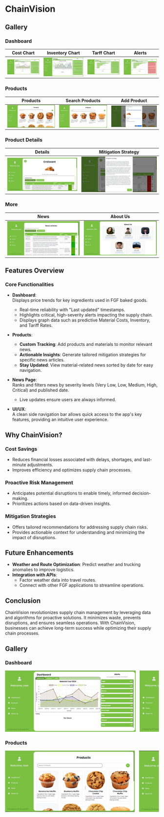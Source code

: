 # ChainVision

## Gallery

### Dashboard
| **Cost Chart** | **Inventory Chart** | **Tarff Chart** | **Alerts** |
|---------------|---------------|------------|------------|
| ![Cost Chart](/ChainVisionApp/ChainVisionApp/wwwroot/images/home-1.png) | ![Inventory Chart](/ChainVisionApp/ChainVisionApp/wwwroot/images/home-2.png) | ![Tariff Chart](/ChainVisionApp/ChainVisionApp/wwwroot/images/home-3.png) | ![Tariff Chart](/ChainVisionApp/ChainVisionApp/wwwroot/images/alerts.png) |

### Products
| **Products**  | **Search Products** | **Add Product** |
|---------------|---------------|------------|
| ![Products](/ChainVisionApp/ChainVisionApp/wwwroot/images/products.png)  | ![Navigation](/ChainVisionApp/ChainVisionApp/wwwroot/images/search-product.png) | ![Add Product](/ChainVisionApp/ChainVisionApp/wwwroot/images/product-add.png) |

### Product Details
| **Details**  | **Mitigation Strategy** |
|---------------|---------------|
| ![Details](/ChainVisionApp/ChainVisionApp/wwwroot/images/item.png)  | ![Mitigation](/ChainVisionApp/ChainVisionApp/wwwroot/images/mitigation.png) |

### More
| **News**  | **About Us** |
|---------------|---------------|
| ![News](/ChainVisionApp/ChainVisionApp/wwwroot/images/news.png)  | ![About Us](/ChainVisionApp/ChainVisionApp/wwwroot/images/about-us.png) |


## Features Overview

### Core Functionalities
- **Dashboard**:  
  Displays price trends for key ingredients used in FGF baked goods.  
  - Real-time reliability with "Last updated" timestamps.  
  - Highlights critical, high-severity alerts impacting the supply chain.
  - Displays graph data such as predictive Material Costs, Inventory, and Tariff Rates.

- **Products**:  
  - **Custom Tracking**: Add products and materials to monitor relevant news.  
  - **Actionable Insights**: Generate tailored mitigation strategies for specific news articles.  
  - **Stay Updated**: View material-related news sorted by date for easy navigation.

- **News Page**:  
  Ranks and filters news by severity levels (Very Low, Low, Medium, High, Critical) and published date.  
  - Live updates ensure users are always informed.

- **UI/UX**:  
  A clean side navigation bar allows quick access to the app's key features, providing an intuitive user experience.  

## Why ChainVision?

### Cost Savings
- Reduces financial losses associated with delays, shortages, and last-minute adjustments.  
- Improves efficiency and optimizes supply chain processes.  

### Proactive Risk Management
- Anticipates potential disruptions to enable timely, informed decision-making.  
- Prioritizes actions based on data-driven insights.  

### Mitigation Strategies
- Offers tailored recommendations for addressing supply chain risks.  
- Provides actionable context for understanding and minimizing the impact of disruptions.  

## Future Enhancements

- **Weather and Route Optimization**: Predict weather and trucking anomalies to improve logistics.  
- **Integration with APIs**:  
  - Factor weather data into travel routes.  
  - Connect with other FGF applications to streamline operations.  

## Conclusion

ChainVision revolutionizes supply chain management by leveraging data and algorithms for proactive solutions. It minimizes waste, prevents disruptions, and ensures seamless operations. With ChainVision, businesses can achieve long-term success while optimizing their supply chain processes.


## Gallery

### Dashboard
<div style="width:100%; overflow-x:auto; white-space:nowrap;">
    <img src="/ChainVisionApp/ChainVisionApp/wwwroot/images/home-1.png" alt="Cost Chart" style="display:inline-block; margin-right:10px; height:200px;">
    <img src="/ChainVisionApp/ChainVisionApp/wwwroot/images/home-2.png" alt="Inventory Chart" style="display:inline-block; margin-right:10px; height:200px;">
    <img src="/ChainVisionApp/ChainVisionApp/wwwroot/images/home-3.png" alt="Tariff Chart" style="display:inline-block; margin-right:10px; height:200px;">
    <img src="/ChainVisionApp/ChainVisionApp/wwwroot/images/alerts.png" alt="Alerts" style="display:inline-block; height:200px;">
</div>

### Products
<div style="width:100%; overflow-x:auto; white-space:nowrap;">
    <img src="/ChainVisionApp/ChainVisionApp/wwwroot/images/products.png" alt="Products" style="display:inline-block; margin-right:10px; height:200px;">
    <img src="/ChainVisionApp/ChainVisionApp/wwwroot/images/search-product.png" alt="Search Products" style="display:inline-block; margin-right:10px; height:200px;">
    <img src="/ChainVisionApp/ChainVisionApp/wwwroot/images/product-add.png" alt="Add Product" style="display:inline-block; height:200px;">
</div>
